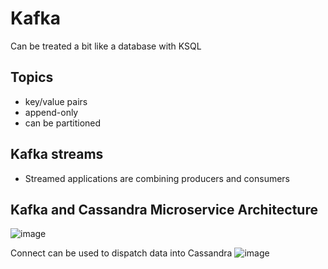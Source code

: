 # Kafka

Can be treated a bit like a database with KSQL

## Topics
 - key/value pairs
 - append-only
 - can be partitioned

## Kafka streams
 - Streamed applications are combining producers and consumers

## Kafka and Cassandra Microservice Architecture

![image](https://user-images.githubusercontent.com/916366/126725975-f11b518c-c4bc-4a1f-b5b1-8e53541f318a.png)

Connect can be used to dispatch data into Cassandra
![image](https://user-images.githubusercontent.com/916366/126725963-97145905-8515-479c-9c71-9cf5df48757d.png)
